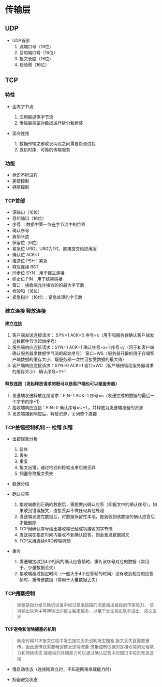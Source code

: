 # 传输层

## UDP

- UDP首部
  1. 源端口号（16位）
  2. 目的端口号（16位）
  3. 报文长度（16位）
  4. 检验和（16位）

## TCP

### 特性

- 面向字节流
  1. 应用层提供字节流
  2. 传输层需要对数据进行拆分和组装

- 面向连接
  1. 数据传输之前收发两段之间需要协调过程
  2. 提供时序、可靠的传输服务

### 功能

- 标识不同进程
- 差错控制
- 拥塞控制

### TCP首部

- 源端口（16位）
- 目的端口（16位）
- 序号 ：数据中第一位在字节流中的位置
- 确认序号
- 首部长度
- 保留位（6位）
- 紧急位 URG，URG为1时，直接提交给应用层
- 确认位 ACK=1
- 推送位 PSH：紧急
- 释放连接 RST
- 同步位 SYN：用于建立连接
- 终止位 FIN：用于结束链接
- 窗口：接收端允许接收的的最大字节数
- 检验和（16位）
- 紧急指针（16位）：紧急处理的字节数

### 建立连接 释放连接

#### 建立连接

1. 客户端发送连接请求： SYN=1 ACK=0 序号=x（用于和服务器确认客户端发送数据字节流起始序号）
2. 服务端响应连接请求：SYN=1 ACK=1 确认序号=x+1 序号=y（用于和客户端确认服务器发数据字节流的起始序号）  窗口=WS（服务器开辟的用于存储客户端数据的缓存大小、既服务器一次性可接受数据的最大值）
3. 客户端响应连接请求：SYN=0 ACK=1 窗口=WC（客户端预留给服务器请求的缓存大小） 确认序号=Y+1

#### 释放连接（发起释放请求的既可以是客户端也可以是服务器）

1. 发送端发送释放连接请求：FIN=1 ACK=1 序号=u（发送完成的数据的最后一个字节的序+1）
2. 接收端响应连接：FIN=0 确认序号=U+1 。并释放为发送端准备的资源
3. 发送端接到响应后，释放资源，关闭整个连接

### TCP差错控制机制   -- 检错 纠错

- 出错现象分析
  1. 错序
  2. 丢失
  3. 重复
  4. 报文出错，通过检验和检验出来后被丢弃
  5. 拥塞导致报文丢失

- 数据分段

- 确认应答
  1. 接收端收到正确的数据后，需要做出确认应答（即报文中的确认序号），如果收到错误报文，直接丢弃不做任何其他处理
  2. 发送端发送完数据后，将数据保留在本地，直到收到该数据的确认应答后才能删除
  3. TCP用确认序号给出接收端已经成功接收的字节流
  4. 发送端在指定时间内接收不到确认应答，则会重发数据报文
  5. TCP采用连续ARQ传输机制

- 重传
  1. 发送端接收到4个相同的确认应答帧时，重传该序号对应的数据（常用于，少量数据丢失）
  2. 接收端超过指定时间（一般大于4个应答帧的时间）没有收到相应的应答帧时，重传该数据（常用于大量数据丢失）

### TCP拥塞控制

> 拥塞是指分组交换机设备中经过某条链路的流量超出链路的传输能力，
> 使得输出队列中等待输出的报文越来越多，以至于发生输出队列溢出，报文丢弃

#### TCP避免和消除拥塞的机制

> 网络传输TCP报文过程中发生报文丢失说明发生拥塞
> 报文丢失就需要重传，因此重传就需要哦调整发送端流量
> 流量控制依据的是接收端的处理能力和网络状态
> 接收端的处理能力可以通过确认应答中的窗口字段告知发送端

- 慢启动状态（连接刚建立时，不知道网络承载能力时）

- 拥塞避免状态

